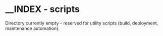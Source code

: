 # __INDEX - scripts

Directory currently empty - reserved for utility scripts (build, deployment, maintenance automation).
